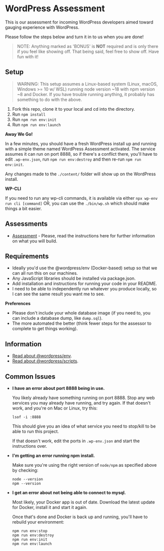 # WordPress Assessment

This is our assessment for incoming WordPress developers aimed toward gauging experience with WordPress.

Please follow the steps below and turn it in to us when you are done!

> NOTE: Anything marked as 'BONUS' is **NOT** required and is only there if you feel like showing off. That being said, feel free to show off. Have fun with it!

## Setup

> WARNING: This setup assumes a Linux-based system (Linux, macOS, Windows >= 10 w/ WSL) running node version ~18 with
> npm version ~8 and Docker. If you have trouble running anything, it probably has something to do with the above.

1. Fork this repo, clone it to your local and cd into the directory.
1. Run `npm install`
1. Run `npm run env:init`
1. Run `npm run env:launch`

**Away We Go!**

In a few minutes, you should have a fresh WordPress install up and running with a simple theme named WordPress Assessment activated. The service assumes it can run on port 8888, so if there's a conflict there, you'll have to edit `.wp-env.json`, run `npm run env:destroy` and then re-run `npm run env:init`.

Any changes made to the `./content/` folder will show up on the WordPress install.

**WP-CLI**

If you need to run any wp-cli commands, it is available via either `npx wp-env run cli [command]` OR, you can use the `./bin/wp.sh` which should make things a bit easier.

## Assessments

* [Assessment](docs/assessment.md) - Please, read the instructions here for further information on what you will build.

## Requirements

- Ideally you'd use the @wordpress/env (Docker-based) setup so that we can all run this on our machines.
- Any JavaScript libraries should be installed via package.json.
- Add installation and instructions for running your code in your README.
- I need to be able to independently run whatever you produce locally, so I can see the same result you want me to see.

**Preferences**

- Please don't include your whole database image (if you need to, you can include a database dump, like `dump.sql`).
- The more automated the better (think fewer steps for the assessor to complete to get things working).

## Information

* [Read about @wordpress/env](https://github.com/WordPress/gutenberg/tree/trunk/packages/env).
* [Read about @wordpress/scripts](https://github.com/WordPress/gutenberg/tree/trunk/packages/scripts).

## Common Issues

* **I have an error about port 8888 being in use.**

  You likely already have something running on port 8888. Stop any web services you may already have running, and try
  again. If that doesn't work, and you're on Mac or Linux, try this:
  ```shell
  lsof -i :8888
  ```
  This should give you an idea of what service you need to stop/kill to be able to run this project.

  If that doesn't work, edit the ports in `.wp-env.json` and start the instructions over.

* **I'm getting an error running npm install.**

  Make sure you're using the right version of `node/npm` as specified above by checking:

  ```shell
  node --version
  npm --version
  ```

* **I get an error about not being able to connect to mysql.**

  Most likely, your Docker app is out of date. Download the latest update for Docker, install it and start it again.

  Once that's done and Docker is back up and running, you'll have to rebuild your environment:

  ```shell
  npm run env:stop
  npm run env:destroy
  npm run env:init
  npm run env:launch
  ```
